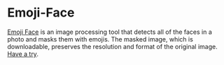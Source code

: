 # Emoji-Face
[Emoji Face](https://zhihao-s.github.io/emoji-face) is an image processing tool that detects all of the faces in a photo and masks them with emojis. The masked image, which is downloadable, preserves the resolution and format of the original image. [Have a try](https://zhihao-s.github.io/emoji-face).
